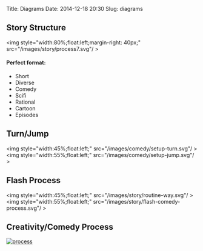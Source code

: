 Title: Diagrams
Date: 2014-12-18 20:30
Slug: diagrams

## Story Structure
<img style="width:80%;float:left;margin-right: 40px;" src="/images/story/process7.svg"/ >

#### Perfect format:

- Short
- Diverse
- Comedy
- Scifi
- Rational
- Cartoon
- Episodes

<div style="clear:both;"></div>

## Turn/Jump
<img style="width:45%;float:left;" src="/images/comedy/setup-turn.svg"/ >
<img style="width:55%;float:left;" src="/images/comedy/setup-jump.svg"/ >

<div style="clear:both;"></div>


## Flash Process
<img style="width:45%;float:left;" src="/images/story/routine-way.svg"/ >
<img style="width:55%;float:left;" src="/images/story/flash-comedy-process.svg"/ >

<div style="clear:both;"></div>
<!-- [![process](/images/story/flash-comedy-process.svg)](/images/story/flash-comedy-process.svg) -->

<!-- ## Or routine-way!! -->
<!-- [![routine way](/images/story/routine-way.svg)](/images/story/routine-way.svg) -->
<!-- [![wall](/images/story/wall.svg)](/images/story/wall.svg) -->

## Creativity/Comedy Process
[![process](/images/creativity/comedy-creativity.svg)](/images/creativity/comedy-creativity.svg)


<!-- [![joke structure](/images/comedy/joke-structure.svg)](/images/comedy/joke-structure.svg) -->

<style>
table {
float:left;
max-width: 33.3%;
}

#set-height {
max-height: 50px;
overflow:hidden;
}

.row {
    max-width: 80%;
}

article img	{
width: 100%;
}
</style>
